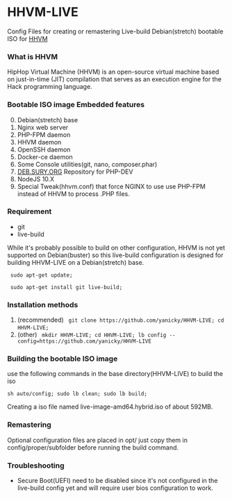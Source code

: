 # HHVM-LIVE
Config Files for creating or remastering Live-build Debian(stretch) bootable ISO for [HHVM](https://hhvm.com)

### What is HHVM

HipHop Virtual Machine (HHVM) is an open-source virtual machine based on just-in-time (JIT) compilation that serves as an execution engine for the Hack programming language.

### Bootable ISO image Embedded features

0. Debian(stretch) base
1. Nginx web server
2. PHP-FPM daemon
3. HHVM daemon
4. OpenSSH daemon
5. Docker-ce daemon
6. Some Console utilities(git, nano, composer.phar)
7. [DEB.SURY.ORG](https://deb.sury.org) Repository for PHP-DEV
8. NodeJS 10.X
9. Special Tweak(hhvm.conf) that force NGINX to use use PHP-FPM instead of HHVM to process .PHP files.

### Requirement
* git
* live-build

While it's probably possible to build on other configuration, HHVM is not yet supported on Debian(buster) so this live-build configuration is designed for building HHVM-LIVE on a Debian(stretch) base.

``` sudo apt-get update;```

``` sudo apt-get install git live-build;```

### Installation methods

1. (recommended) ``` git clone https://github.com/yanicky/HHVM-LIVE; cd HHVM-LIVE;```
``` ```
2. (other) ``` mkdir HHVM-LIVE; cd HHVM-LIVE; lb config --config=https://github.com/yanicky/HHVM-LIVE```


### Building the bootable ISO image
use the following commands in the base directory(HHVM-LIVE) to build the iso

```sh auto/config; sudo lb clean; sudo lb build;```

Creating a iso file named live-image-amd64.hybrid.iso of about 592MB.

### Remastering
Optional configuration files are placed in opt/ just copy them in config/proper/subfolder before running the build command.

### Troubleshooting
* Secure Boot(UEFI) need to be disabled since it's not configured in the live-build config yet and will require user bios configuration to work.
